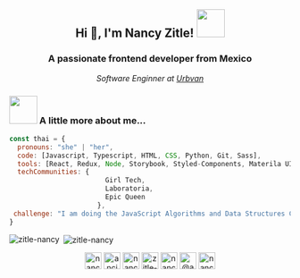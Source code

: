 <h2 align="center"> Hi 👋, I'm Nancy Zitle! <img src="https://media.giphy.com/media/mGcNjsfWAjY5AEZNw6/giphy.gif" width="50"></h2>
<h3 align="center">A passionate frontend developer from Mexico</h3>
<p align="center"><em>Software Enginner at <a href="https://www.urbvan.com/">Urbvan</a>
</em></p>

### <img src="https://media.giphy.com/media/VgCDAzcKvsR6OM0uWg/giphy.gif" width="50"> A little more about me...
  
```javascript
const thai = {
  pronouns: "she" | "her",
  code: [Javascript, Typescript, HTML, CSS, Python, Git, Sass],
  tools: [React, Redux, Node, Storybook, Styled-Components, Materila UI, Chakra, Zeplin],
  techCommunities: {
                        Girl Tech,
                        Laboratoria,
                        Epic Queen
                      },
 challenge: "I am doing the JavaScript Algorithms and Data Structures Certification (300 hours) in freeCodeCamp"
}
```

<p><img align="left" src="https://github-readme-stats.vercel.app/api/top-langs/?username=zitle-nancy&layout=compact&hide=html" alt="zitle-nancy" /></p>

<p>&nbsp;<img align="center" src="https://github-readme-stats.vercel.app/api?username=zitle-nancy&show_icons=true" alt="zitle-nancy" /></p>

<p align="center">
<a href="https://dev.to/nancy zitle" target="blank"><img align="center" src="https://cdn.jsdelivr.net/npm/simple-icons@3.0.1/icons/dev-dot-to.svg" alt="nancy zitle" height="30" width="30" /></a>
<a href="https://twitter.com/ancizj" target="blank"><img align="center" src="https://cdn.jsdelivr.net/npm/simple-icons@3.0.1/icons/twitter.svg" alt="ancizj" height="30" width="30" /></a>
<a href="https://linkedin.com/in/nancy-zitle" target="blank"><img align="center" src="https://cdn.jsdelivr.net/npm/simple-icons@3.0.1/icons/linkedin.svg" alt="nancy-zitle" height="30" width="30" /></a>
<a href="https://codesandbox.com/zitle-nancy" target="blank"><img align="center" src="https://cdn.jsdelivr.net/npm/simple-icons@3.0.1/icons/codesandbox.svg" alt="zitle-nancy" height="30" width="30" /></a>
<a href="https://fb.com/nancy zitle juárez" target="blank"><img align="center" src="https://cdn.jsdelivr.net/npm/simple-icons@3.0.1/icons/facebook.svg" alt="nancy zitle juárez" height="30" width="30" /></a>
<a href="https://medium.com/@ancizj393" target="blank"><img align="center" src="https://cdn.jsdelivr.net/npm/simple-icons@3.0.1/icons/medium.svg" alt="@ancizj393" height="30" width="30" /></a>
<a href="https://www.leetcode.com/nancy zitle" target="blank"><img align="center" src="https://cdn.jsdelivr.net/npm/simple-icons@3.0.1/icons/leetcode.svg" alt="nancy zitle" height="30" width="30" /></a>
</p>
